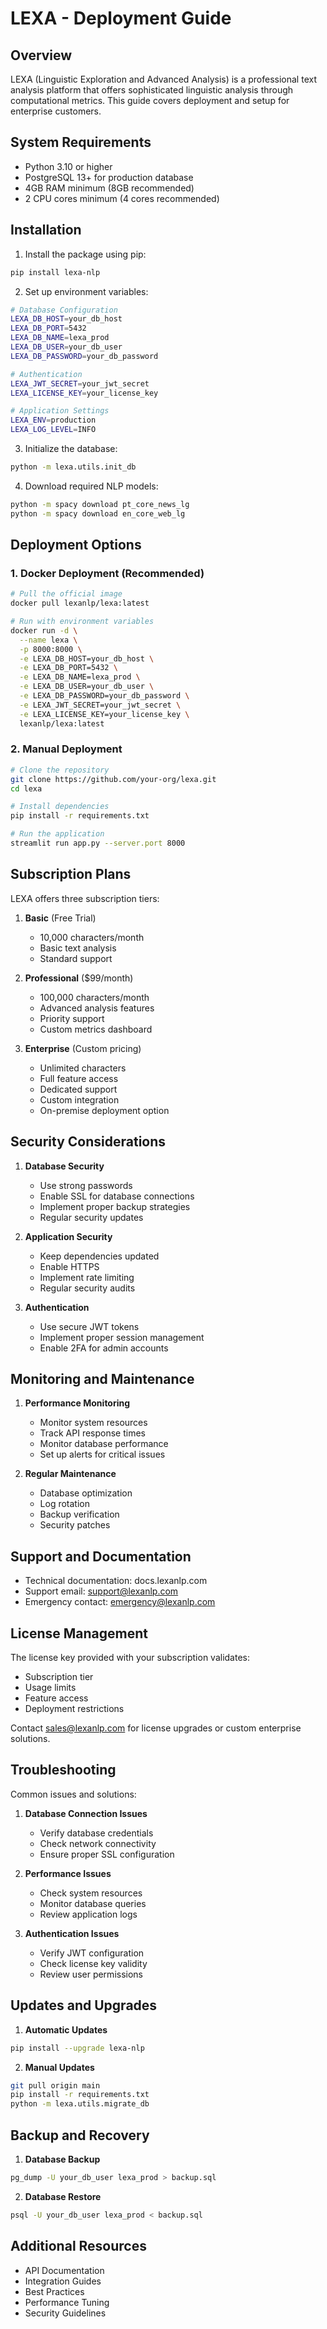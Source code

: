 # LEXA - Deployment Guide

## Overview

LEXA (Linguistic Exploration and Advanced Analysis) is a professional text analysis platform that offers sophisticated linguistic analysis through computational metrics. This guide covers deployment and setup for enterprise customers.

## System Requirements

- Python 3.10 or higher
- PostgreSQL 13+ for production database
- 4GB RAM minimum (8GB recommended)
- 2 CPU cores minimum (4 cores recommended)

## Installation

1. Install the package using pip:
```bash
pip install lexa-nlp
```

2. Set up environment variables:
```bash
# Database Configuration
LEXA_DB_HOST=your_db_host
LEXA_DB_PORT=5432
LEXA_DB_NAME=lexa_prod
LEXA_DB_USER=your_db_user
LEXA_DB_PASSWORD=your_db_password

# Authentication
LEXA_JWT_SECRET=your_jwt_secret
LEXA_LICENSE_KEY=your_license_key

# Application Settings
LEXA_ENV=production
LEXA_LOG_LEVEL=INFO
```

3. Initialize the database:
```bash
python -m lexa.utils.init_db
```

4. Download required NLP models:
```bash
python -m spacy download pt_core_news_lg
python -m spacy download en_core_web_lg
```

## Deployment Options

### 1. Docker Deployment (Recommended)

```bash
# Pull the official image
docker pull lexanlp/lexa:latest

# Run with environment variables
docker run -d \
  --name lexa \
  -p 8000:8000 \
  -e LEXA_DB_HOST=your_db_host \
  -e LEXA_DB_PORT=5432 \
  -e LEXA_DB_NAME=lexa_prod \
  -e LEXA_DB_USER=your_db_user \
  -e LEXA_DB_PASSWORD=your_db_password \
  -e LEXA_JWT_SECRET=your_jwt_secret \
  -e LEXA_LICENSE_KEY=your_license_key \
  lexanlp/lexa:latest
```

### 2. Manual Deployment

```bash
# Clone the repository
git clone https://github.com/your-org/lexa.git
cd lexa

# Install dependencies
pip install -r requirements.txt

# Run the application
streamlit run app.py --server.port 8000
```

## Subscription Plans

LEXA offers three subscription tiers:

1. **Basic** (Free Trial)
   - 10,000 characters/month
   - Basic text analysis
   - Standard support

2. **Professional** ($99/month)
   - 100,000 characters/month
   - Advanced analysis features
   - Priority support
   - Custom metrics dashboard

3. **Enterprise** (Custom pricing)
   - Unlimited characters
   - Full feature access
   - Dedicated support
   - Custom integration
   - On-premise deployment option

## Security Considerations

1. **Database Security**
   - Use strong passwords
   - Enable SSL for database connections
   - Implement proper backup strategies
   - Regular security updates

2. **Application Security**
   - Keep dependencies updated
   - Enable HTTPS
   - Implement rate limiting
   - Regular security audits

3. **Authentication**
   - Use secure JWT tokens
   - Implement proper session management
   - Enable 2FA for admin accounts

## Monitoring and Maintenance

1. **Performance Monitoring**
   - Monitor system resources
   - Track API response times
   - Monitor database performance
   - Set up alerts for critical issues

2. **Regular Maintenance**
   - Database optimization
   - Log rotation
   - Backup verification
   - Security patches

## Support and Documentation

- Technical documentation: docs.lexanlp.com
- Support email: support@lexanlp.com
- Emergency contact: emergency@lexanlp.com

## License Management

The license key provided with your subscription validates:
- Subscription tier
- Usage limits
- Feature access
- Deployment restrictions

Contact sales@lexanlp.com for license upgrades or custom enterprise solutions.

## Troubleshooting

Common issues and solutions:

1. **Database Connection Issues**
   - Verify database credentials
   - Check network connectivity
   - Ensure proper SSL configuration

2. **Performance Issues**
   - Check system resources
   - Monitor database queries
   - Review application logs

3. **Authentication Issues**
   - Verify JWT configuration
   - Check license key validity
   - Review user permissions

## Updates and Upgrades

1. **Automatic Updates**
```bash
pip install --upgrade lexa-nlp
```

2. **Manual Updates**
```bash
git pull origin main
pip install -r requirements.txt
python -m lexa.utils.migrate_db
```

## Backup and Recovery

1. **Database Backup**
```bash
pg_dump -U your_db_user lexa_prod > backup.sql
```

2. **Database Restore**
```bash
psql -U your_db_user lexa_prod < backup.sql
```

## Additional Resources

- API Documentation
- Integration Guides
- Best Practices
- Performance Tuning
- Security Guidelines
